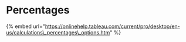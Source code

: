 # Percentages

{% embed url="https://onlinehelp.tableau.com/current/pro/desktop/en-us/calculations\_percentages\_options.htm" %}

